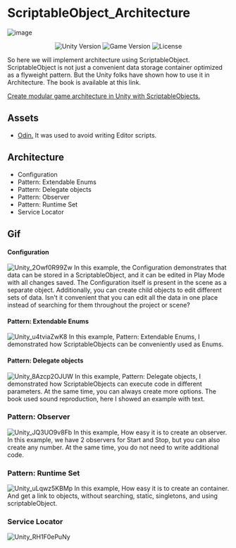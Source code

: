 # ScriptableObject_Architecture
![image](https://github.com/CreatNatoy/ScriptableObject_Architecture/assets/76531899/1e1c90df-9d4a-427a-a951-48b32735681b)
<p align="center">
    <img src="https://img.shields.io/badge/Engine-2021.3.1f1-blueviolet" alt="Unity Version">
    <img src="https://img.shields.io/badge/Version-0.1-blue" alt="Game Version">
    <img src="https://img.shields.io/badge/License-None-success" alt="License">
</p>

So here we will implement architecture using ScriptableObject.
ScriptableObject is not just a convenient data storage container optimized as a flyweight pattern. But the Unity folks have shown how to use it in Architecture.
The book is available at this link. 

[Create modular game architecture in Unity with ScriptableObjects.](https://resources.unity.com/games/create-modular-game-architecture-with-scriptable-objects-ebook?ungated=true)

## Assets
* [Odin.](https://assetstore.unity.com/packages/tools/utilities/odin-inspector-and-serializer-89041) It was used to avoid writing Editor scripts.

## Architecture
* Configuration
* Pattern: Extendable Enums
* Pattern: Delegate objects
* Pattern: Observer
* Pattern: Runtime Set
* Service Locator

## Gif
#### Configuration
![Unity_2Owf0R99Zw](https://github.com/CreatNatoy/ScriptableObject_Architecture/assets/76531899/0b4293b7-389d-4754-be1c-7203cf02099d)
In this example, the Configuration demonstrates that data can be stored in a ScriptableObject, and it can be edited in Play Mode with all changes saved. The Configuration itself is present in the scene as a separate object. Additionally, you can create child objects to edit different sets of data. Isn't it convenient that you can edit all the data in one place instead of searching for them throughout the project or scene?

#### Pattern: Extendable Enums
![Unity_u4tviaZwK8](https://github.com/CreatNatoy/ScriptableObject_Architecture/assets/76531899/21c3a212-1496-465e-808d-ee172b98ba79)
In this example, Pattern: Extendable Enums, I demonstrated how ScriptableObjects can be conveniently used as Enums.

#### Pattern: Delegate objects
![Unity_8Azcp2OJUW](https://github.com/CreatNatoy/ScriptableObject_Architecture/assets/76531899/ee50628e-0343-4741-afc9-21269cf34afb)
In this example, Pattern: Delegate objects, I demonstrated how ScriptableObjects can execute code in different parameters. At the same time, you can always create more options. The book used sound reproduction, here I showed an example with text.

### Pattern: Observer
![Unity_JQ3UO9v8Fb](https://github.com/CreatNatoy/ScriptableObject_Architecture/assets/76531899/d7dd40c0-1438-4e89-beb5-5b91ee2b446e)
In this example, How easy it is to create an observer. In this example, we have 2 observers for Start and Stop, but you can also create any number. At the same time, you do not need to write additional code.

### Pattern: Runtime Set
![Unity_uLqwz5KBMp](https://github.com/CreatNatoy/ScriptableObject_Architecture/assets/76531899/ee077da7-67fa-4a9a-a7bc-b7ccff23ec3b)
In this example, How easy it is to create an container. And get a link to objects, without searching, static, singletons, and using scriptableObject. 

### Service Locator
![Unity_RH1F0ePuNy](https://github.com/CreatNatoy/ScriptableObject_Architecture/assets/76531899/5101d3ae-2b06-4735-a739-62765c30a9e6)


